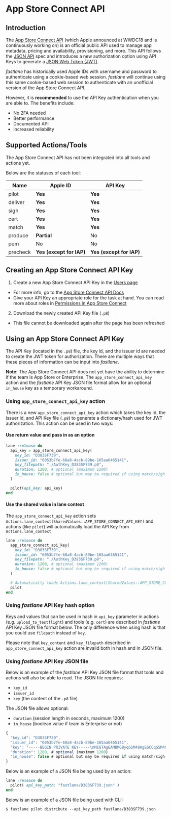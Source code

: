 # App Store Connect API

## Introduction

The [App Store Connect API](https://developer.apple.com/app-store-connect/api/) (which Apple announced at WWDC18 and is continuously working on) is an official public API used to manage app metadata, pricing and availability, provisioning, and more. This API follows the [JSON API](https://jsonapi.org/) spec and introduces a new authorization option using API Keys to generate a [JSON Web Token (JWT)](https://jwt.io/).

_fastlane_ has historically used Apple IDs with username and password to authenticate using a cookie-based web session. _fastlane_ will continue using this same cookie-based web session to authenticate with an unofficial version of the App Store Connect API.

However, it is **recommended** to use the API Key authentication when you are able to. The benefits include:

- No 2FA needed
- Better performance
- Documented API
- Increased reliability

## Supported Actions/Tools

The App Store Connect API has not been integrated into all tools and actions yet. 

Below are the statuses of each tool:

| Name | Apple ID | API Key |
|---|---|---|
| pilot | **Yes** | **Yes** |
| deliver | **Yes** | **Yes** |
| sigh | **Yes** | **Yes** |
| cert | **Yes** | **Yes** |
| match | **Yes** | **Yes** |
| produce | **Partial** | No |
| pem | No | No |
| precheck | **Yes (except for IAP)** | **Yes (except for IAP)** |

## Creating an App Store Connect API Key

1. Create a new App Store Connect API Key in the [Users page](https://appstoreconnect.apple.com/access/api)
  - For more info, go to the [App Store Connect API Docs](https://developer.apple.com/documentation/appstoreconnectapi/creating_api_keys_for_app_store_connect_api)
  - Give your API Key an appropriate role for the task at hand. You can read more about roles in [Permissions in App Store Connect](https://developer.apple.com/support/roles/)
2. Download the newly created API Key file (`.p8`)
  - This file cannot be downloaded again after the page has been refreshed

## Using an App Store Connect API Key

The API Key (located in the `.p8`) file, the key id, and the issuer id are needed to create the JWT token for authorization. There are multiple ways that these pieces of information can be input into _fastlane_.

**Note:** The App Store Connect API does not yet have the ability to determine if the team is App Store or Enterprise. The `app_store_connect_api_key` action and the _fastlane_ API Key JSON file format allow for an optional `in_house` key as a temporary workaround.

### Using `app_store_connect_api_key` action

There is a new `app_store_connect_api_key` action which takes the key id, the issuer id, and API Key file (`.p8`) to generate a dictionary/hash used for JWT authorization. This action can be used in two ways:

#### Use return value and pass in as an option

```ruby
lane :release do
  api_key = app_store_connect_api_key(
    key_id: "D383SF739",
    issuer_id: "6053b7fe-68a8-4acb-89be-165aa6465141",
    key_filepath: "./AuthKey_D383SF739.p8",
    duration: 1200, # optional (maximum 1200)
    in_house: false # optional but may be required if using match/sigh
  )

  pilot(api_key: api_key)
end
```

#### Use the shared value in lane context

The `app_store_connect_api_key` action sets `Actions.lane_context[SharedValues::APP_STORE_CONNECT_API_KEY]` and actions (like `pilot`) will automatically load the API Key from `Actions.lane_context`

```ruby
lane :release do
  app_store_connect_api_key(
    key_id: "D383SF739",
    issuer_id: "6053b7fe-68a8-4acb-89be-165aa6465141",
    key_filepath: "./AuthKey_D383SF739.p8",
    duration: 1200, # optional (maximum 1200)
    in_house: false # optional but may be required if using match/sigh
  )

  # Automatically loads Actions.lane_context[SharedValues::APP_STORE_CONNECT_API_KEY]
  pilot
end
```

### Using _fastlane_ API Key hash option

Keys and values that can be used in hash in `api_key` parameter in actions (e.g. `upload_to_testflight`) and tools (e.g. `cert`) are described in _fastlane_ API Key JSON file format below.
The only difference when using hash is that you could use `filepath` instead of `key`.

Please note that `key_content` and `key_filepath` described in `app_store_connect_api_key` action are invalid both in hash and in JSON file.

### Using _fastlane_ API Key JSON file 

Below is an example of the _fastlane_ API Key JSON file format that tools and actions will also be able to read. The JSON file requires:

- `key_id`
- `issuer_id`
- `key` (the content of the `.p8` file)

The JSON file allows optional:

- `duration` (session length in seconds, maximum 1200)
- `in_house` (boolean value if team is Enterprise or not)

```js
{
  "key_id": "D383SF739",
  "issuer_id": "6053b7fe-68a8-4acb-89be-165aa6465141",
  "key": "-----BEGIN PRIVATE KEY-----\nMIGTAgEAMBMGByqGSM49AgEGCCqGSM49AwEHBHknlhdlYdLu\n-----END PRIVATE KEY-----",
  "duration": 1200, # optional (maximum 1200)
  "in_house": false # optional but may be required if using match/sigh
}
```

Below is an example of a JSON file being used by an action:

```ruby
lane :release do
  pilot( api_key_path: "fastlane/D383SF739.json" )
end
```

Below is an example of a JSON file being used with CLI:

```no-highlight
$ fastlane pilot distribute --api_key_path fastlane/D383SF739.json
```
